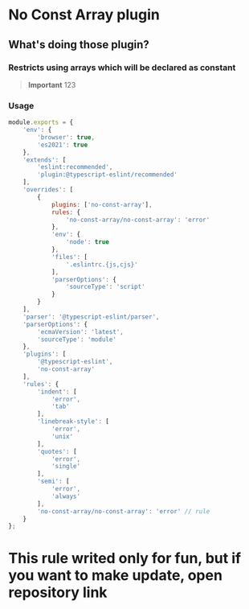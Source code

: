 # No Const Array plugin
## What's doing those plugin?
### Restricts using arrays which will be declared as constant
> **Important**
> 123
### Usage
```javascript
module.exports = {
	'env': {
		'browser': true,
		'es2021': true
	},
	'extends': [
		'eslint:recommended',
		'plugin:@typescript-eslint/recommended'
	],
	'overrides': [
		{
			plugins: ['no-const-array'],
			rules: {
				'no-const-array/no-const-array': 'error'
			},
			'env': {
				'node': true
			},
			'files': [
				'.eslintrc.{js,cjs}'
			],
			'parserOptions': {
				'sourceType': 'script'
			}
		}
	],
	'parser': '@typescript-eslint/parser',
	'parserOptions': {
		'ecmaVersion': 'latest',
		'sourceType': 'module'
	},
	'plugins': [
		'@typescript-eslint',
		'no-const-array'
	],
	'rules': {
		'indent': [
			'error',
			'tab'
		],
		'linebreak-style': [
			'error',
			'unix'
		],
		'quotes': [
			'error',
			'single'
		],
		'semi': [
			'error',
			'always'
		],
		'no-const-array/no-const-array': 'error' // rule
	}
};

```

# This rule writed only for fun, but if you want to make update, open repository link
